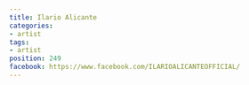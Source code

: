 ```yaml
---
title: Ilario Alicante
categories:
- artist
tags:
- artist
position: 249
facebook: https://www.facebook.com/ILARIOALICANTEOFFICIAL/
---
```


